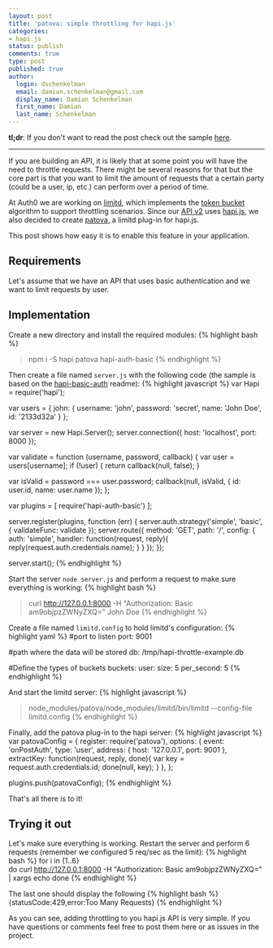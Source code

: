 ```yaml
---
layout: post
title: 'patova: simple throttling for hapi.js'
categories:
- hapi.js
status: publish
comments: true
type: post
published: true
author:
  login: dschenkelman
  email: damian.schenkelman@gmail.com
  display_name: Damian Schenkelman
  first_name: Damian
  last_name: Schenkelman
---
```

**tl;dr**: If you don't want to read the post check out the sample [here](https://github.com/dschenkelman/patova/tree/master/samples/basic_auth).

-------------

If you are building an API, it is likely that at some point you will have the need to throttle requests. There might be several reasons for that but the core part is that you want to limit the amount of requests that a certain party (could be a user, ip, etc.) can perform over a period of time.

At Auth0 we are working on [limitd](https://github.com/auth0/limitd), which implements the [token bucket](http://en.wikipedia.org/wiki/Token_bucket) algorithm to support throttling scenarios. Since our [API v2](https://auth0.com/docs/apiv2) uses [hapi.js](http://hapijs.com), we also decided to create [patova](https://github.com/dschenkelman/patova), a limitd plug-in for hapi.js.

This post shows how easy it is to enable this feature in your application.

## Requirements
Let's assume that we have an API that uses basic authentication and we want to limit requests by user.

## Implementation
Create a new directory and install the required modules:
{% highlight bash %}
> npm i -S hapi patova hapi-auth-basic
{% endhighlight %}

Then create a file named `server.js` with the following code (the sample is based on the [hapi-basic-auth](https://github.com/hapijs/hapi-auth-basic) readme):
{% highlight javascript %}
var Hapi = require('hapi');

var users = {
  john: {
    username: 'john',
    password: 'secret',
    name: 'John Doe',
    id: '2133d32a'
  }
};

var server = new Hapi.Server();
server.connection({
  host: 'localhost',
  port: 8000
});

var validate = function (username, password, callback) {
  var user = users[username];
  if (!user) { return callback(null, false); }

  var isValid = password === user.password;
  callback(null, isValid, { id: user.id, name: user.name });
};

var plugins = [ require('hapi-auth-basic') ];

server.register(plugins, function (err) {
  server.auth.strategy('simple', 'basic', { validateFunc: validate });
  server.route({
    method: 'GET',
    path: '/',
    config: {
      auth: 'simple',
      handler: function(request, reply){
        reply(request.auth.credentials.name);
      }
    }
  });
});

server.start();
{% endhighlight %}

Start the server `node server.js` and perform a request to make sure everything is working:
{% highlight bash %}
> curl http://127.0.0.1:8000 -H "Authorization: Basic am9objpzZWNyZXQ="
John Doe
{% endhighlight %}

Create a file named `limitd.config` to hold limitd's configuration:
{% highlight yaml %}
#port to listen
port: 9001

#path where the data will be stored
db: /tmp/hapi-throttle-example.db

#Define the types of buckets
buckets:
  user:
    size: 5
    per_second: 5
{% endhighlight %}

And start the limitd server:
{% highlight javascript %}
> node_modules/patova/node_modules/limitd/bin/limitd --config-file limitd.config
{% endhighlight %}

Finally, add the patova plug-in to the hapi server:
{% highlight javascript %}
var patovaConfig = {
  register: require('patova'),
  options: {
    event: 'onPostAuth',
    type: 'user',
    address: { host: '127.0.0.1', port: 9001 },
    extractKey: function(request, reply, done){
      var key = request.auth.credentials.id;
      done(null, key);
    }
  },
};

plugins.push(patovaConfig);
{% endhighlight %}

That's all there is to it! 

## Trying it out
Let's make sure everything is working. Restart the server and perform 6 requests (remember we configured 5 req/sec as the limit):
{% highlight bash %}
for i in {1..6}                                                      
do
  curl http://127.0.0.1:8000 -H "Authorization: Basic am9objpzZWNyZXQ=" | xargs echo
done
{% endhighlight %}

The last one should display the following
{% highlight bash %}
{statusCode:429,error:Too Many Requests}
{% endhighlight %}

As you can see, adding throttling to you hapi.js API is very simple. If you have questions or comments feel free to post them here or as issues in the project.